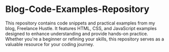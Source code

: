 # Blog-Code-Examples-Repository
This repository contains code snippets and practical examples from my blog, Freelance Hustle. It features HTML, CSS, and JavaScript examples designed to enhance understanding and provide hands-on practice. Whether you're a beginner or refining your skills, this repository serves as a valuable resource for your coding journey.
